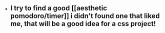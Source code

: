 - ## I try to  find a good [[aesthetic pomodoro/timer]] i didn't found one that liked me, that will be a good idea for a css project!